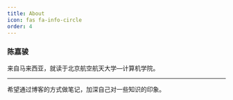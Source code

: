 ```yaml
---
title: About
icon: fas fa-info-circle
order: 4
---
```


### **陈嘉骏**

来自马来西亚，就读于北京航空航天大学—计算机学院。

---

希望通过博客的方式做笔记，加深自己对一些知识的印象。
